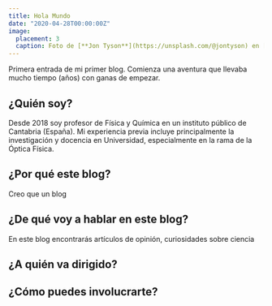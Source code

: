 ```yaml
---
title: Hola Mundo
date: "2020-04-28T00:00:00Z"
image:
  placement: 3
  caption: Foto de [**Jon Tyson**](https://unsplash.com/@jontyson) en [Unsplash](https://unsplash.com)
---
```


Primera entrada de mi primer blog. Comienza una aventura que llevaba mucho tiempo (años) con ganas de empezar.

## ¿Quién soy?

Desde 2018 soy profesor de Física y Química en un instituto público de Cantabria (España). Mi experiencia previa incluye principalmente la investigación y docencia en Universidad, especialmente en la rama de la Óptica Física. 


## ¿Por qué este blog?

Creo que un blog

## ¿De qué voy a hablar en este blog?
En este blog encontrarás artículos de opinión, curiosidades sobre ciencia

## ¿A quién va dirigido?

## ¿Cómo puedes involucrarte?